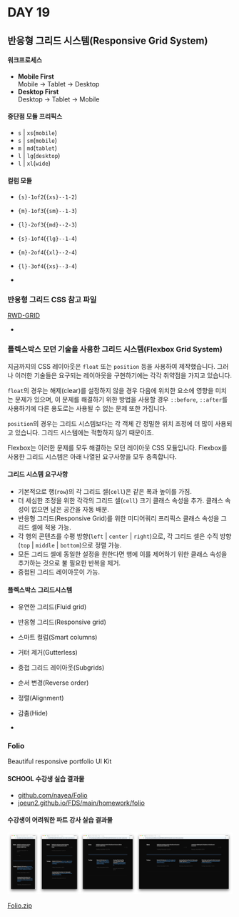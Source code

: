 # DAY 19

## 반응형 그리드 시스템(Responsive Grid System)

#### 워크프로세스

- __Mobile First__<br>
Mobile → Tablet → Desktop
- __Desktop First__<br>
Desktop → Tablet → Mobile

#### 중단점 모듈 프리픽스

- `s` | `xs`(`mobile`)
- `s` | `sm`(`mobile`)
- `m` | `md`(`tablet`)
- `l` | `lg`(`desktop`)
- `l` | `xl`(`wide`)

#### 컬럼 모듈

- `{s}-1of2`(`{xs}--1-2`)
- `{m}-1of3`(`{sm}--1-3`)
- `{l}-2of3`(`{md}--2-3`)
- `{s}-1of4`(`{lg}--1-4`)
- `{m}-2of4`(`{xl}--2-4`)
- `{l}-3of4`(`{xs}--3-4`)

-

### 반응형 그리드 CSS 참고 파일

[RWD-GRID](RWD-GRID/README.md)

-

### 플렉스박스 모던 기술을 사용한 그리드 시스템(Flexbox Grid System)

지금까지의 CSS 레이아웃은 `float` 또는 `position` 등을 사용하여 제작했습니다. 그러나 이러한 기술들은 요구되는 레이아웃을 구현하기에는 각각 취약점을 가지고 있습니다.

`float`의 경우는 해제(clear)를 설정하지 않을 경우 다음에 위치한 요소에 영향을 미치는 문제가 있으며, 이 문제를 해결하기 위한 방법을 사용할 경우 `::before`, `::after`를 사용하기에 다른 용도로는 사용될 수 없는 문제 또한 가집니다.

`position`의 경우는 그리드 시스템보다는 각 객체 간 정밀한 위치 조정에 더 많이 사용되고 있습니다. 그리드 시스템에는 적합하지 않기 때문이죠.

Flexbox는 이러한 문제를 모두 해결하는 모던 레이아웃 CSS 모듈입니다. Flexbox를 사용한 그리드 시스템은 아래 나열된 요구사항을 모두 충족합니다.

#### 그리드 시스템 요구사항

- 기본적으로 행(`row`)의 각 그리드 셀(`cell`)은 같은 폭과 높이를 가짐.
- 더 세심한 조정을 위한 각각의 그리드 셀(`cell`) 크기 클래스 속성을 추가. 클래스 속성이 없으면 남은 공간을 자동 배분.
- 반응형 그리드(Responsive Grid)를 위한 미디어쿼리 프리픽스 클래스 속성을 그리드 셀에 적용 가능.
- 각 행의 콘텐츠를 수평 방향(`left` | `center` | `right`)으로, 각 그리드 셀은 수직 방향(`top` | `middle` | `bottom`)으로 정렬 가능.
- 모든 그리드 셀에 동일한 설정을 원한다면 행에 이를 제어하기 위한 클래스 속성을 추가하는 것으로 불 필요한 반복을 제거.
- 중첩된 그리드 레이아웃이 가능.

#### 플렉스박스 그리드시스템

- 유연한 그리드(Fluid grid)
- 반응형 그리드(Responsive grid)
- 스마트 컬럼(Smart columns)
- 거터 제거(Gutterless)
- 중첩 그리드 레이아웃(Subgrids)
- 순서 변경(Reverse order)
- 정렬(Alignment)
- 감춤(Hide)

-

### Folio

Beautiful responsive portfolio UI Kit

#### SCHOOL 수강생 실습 결과물

- [github.com/nayea/Folio](https://github.com/nayea/Folio)
- [joeun2.github.io/FDS/main/homework/folio](https://joeun2.github.io/FDS/main/homework/folio/)

#### 수강생이 어려워한 파트 강사 실습 결과물

![하단 뉴스, 트위터 섹션](./Folio/News,-Twitter-Section---Folio.jpg)

[Folio.zip](./Folio/Folio.zip)

